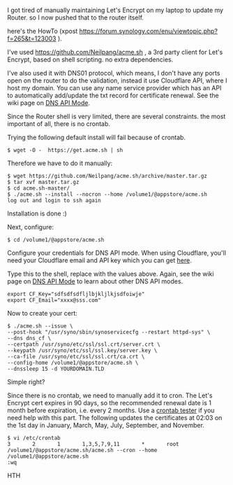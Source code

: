 I got tired of manually maintaining Let's Encrypt on my laptop to update my Router.
so I now pushed that to the router itself.


here's the HowTo (xpost https://forum.synology.com/enu/viewtopic.php?f=265&t=123003 ).


I've used https://github.com/Neilpang/acme.sh , a 3rd party client for Let's Encrypt, based on shell scripting. no extra dependencies.


I've also used it with DNS01 protocol, which means, I don't have any ports open on the router to do the validation, instead it use Cloudflare API, where I host my domain. You can use any name service provider which has an API to automatically add/update the txt record for certificate renewal. See the wiki page on [DNS API Mode](https://github.com/Neilpang/acme.sh/wiki/How-to-issue-a-cert#5-dns-api-mode).

Since the Router shell is very limited, there are several constraints. the most important of all, there is no crontab.

Trying the following default install will fail because of crontab.
```
$ wget -O -  https://get.acme.sh | sh
```

Therefore we have to do it manually:
```
$ wget https://github.com/Neilpang/acme.sh/archive/master.tar.gz
$ tar xvf master.tar.gz
$ cd acme.sh-master/
$ ./acme.sh --install --nocron --home /volume1/@appstore/acme.sh
log out and login to ssh again
```

Installation is done :)

Next, configure:
```
$ cd /volume1/@appstore/acme.sh
```

Configure your credentials for DNS API mode. When using Cloudflare, you'll need your Cloudflare email and API key which you can get [here](https://www.cloudflare.com/a/account/my-account).

Type this to the shell, replace with the values above. Again, see the wiki page on [DNS API Mode](https://github.com/Neilpang/acme.sh/wiki/How-to-issue-a-cert#5-dns-api-mode) to learn about other DNS API modes.
```
export CF_Key="sdfsdfsdfljlbjkljlkjsdfoiwje"
export CF_Email="xxxx@sss.com"
```

Now to create your cert:
```
$ ./acme.sh --issue \
--post-hook "/usr/syno/sbin/synoservicecfg --restart httpd-sys" \
--dns dns_cf \
--certpath /usr/syno/etc/ssl/ssl.crt/server.crt \
--keypath /usr/syno/etc/ssl/ssl.key/server.key \
--ca-file /usr/syno/etc/ssl/ssl.crt/ca.crt \
--config-home /volume1/@appstore/acme.sh \
--dnssleep 15 -d YOURDOMAIN.TLD 
```

Simple right?

Since there is no crontab, we need to manually add it to cron. The Let's Encrypt cert expires in 90 days, so the recommended renewal date is 1 month before expiration, i.e. every 2 months. Use a [crontab tester](https://crontab.guru/#3_2_1_1,3,5,7,9,11_*) if you need help with this part. The following updates the certificates at 02:03 on the 1st day in January, March, May, July, September, and November.
```
$ vi /etc/crontab 
3       2       1       1,3,5,7,9,11       *       root    /volume1/@appstore/acme.sh/acme.sh --cron --home /volume1/@appstore/acme.sh
:wq
```

HTH